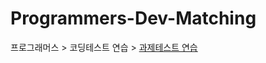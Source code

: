 # Programmers-Dev-Matching
프로그래머스 > 코딩테스트 연습 > [과제테스트 연습](https://school.programmers.co.kr/skill_check_assignments)
